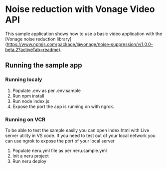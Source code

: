 # Noise reduction with Vonage Video API

This sample application shows how to use a basic video application with the [Vonage noise reduction library]
(https://www.npmjs.com/package/@vonage/noise-suppression/v/1.0.0-beta.2?activeTab=readme).

## Running the sample app

### Running localy

1. Populate .env as per .env.sample
2. Run npm install
3. Run node index.js
4. Expose the port the app is running on with ngrok.

### Running on VCR

To be able to test the sample easily you can open index.html with Live server utility in VS code. If you need to test out of your local network you can use ngrok to expose the port of your local server

1. Populate neru.yml file as per neru.sample.yml
2. Init a neru project
3. Run neru deploy
